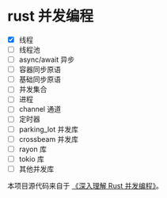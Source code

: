 # rust 并发编程

- [x] 线程
- [ ] 线程池
- [ ] async/await 异步
- [ ] 容器同步原语
- [ ] 基础同步原语
- [ ] 并发集合
- [ ] 进程
- [ ] channel 通道
- [ ] 定时器
- [ ] parking_lot 并发库
- [ ] crossbeam 并发库
- [ ] rayon 库
- [ ] tokio 库
- [ ] 其他并发库

本项目源代码来自于 [《深入理解 Rust 并发编程》](https://github.com/smallnest/ebooks/blob/master/rust_concurrency_cookbook.pdf)。
